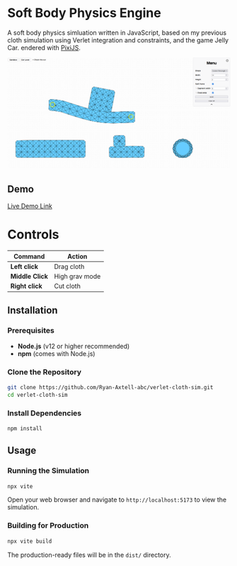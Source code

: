# Soft Body Physics Engine

A soft body physics simluation written in JavaScript, based on my previous cloth simulation using Verlet integration and constraints, and the game Jelly Car. endered with [PixiJS](https://pixijs.com/).

![Cloth Simulation Screenshot](https://github.com/Ryan-Axtell-abc/soft-body-sim/blob/main/assets/screenshot.png)

## Demo

[Live Demo Link](https://fabric.ryanaxtell.dev/)

# Controls

| Command          | Action         |
|------------------|----------------|
| **Left click**   | Drag cloth     |
| **Middle Click** | High grav mode |
| **Right click**  | Cut cloth      |

## Installation

### Prerequisites

- **Node.js** (v12 or higher recommended)
- **npm** (comes with Node.js)

### Clone the Repository

```bash
git clone https://github.com/Ryan-Axtell-abc/verlet-cloth-sim.git
cd verlet-cloth-sim
```

### Install Dependencies

```bash
npm install
```

## Usage

### Running the Simulation

```bash
npx vite
```

Open your web browser and navigate to `http://localhost:5173` to view the simulation.

### Building for Production

```bash
npx vite build
```

The production-ready files will be in the `dist/` directory.